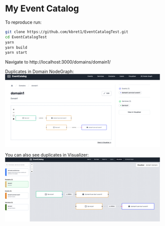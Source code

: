 # My Event Catalog

To reproduce run:

```bash
git clone https://github.com/kbret1/EventCatalogTest.git
cd EventCatalogTest
yarn
yarn build
yarn start
```

Navigate to http://localhost:3000/domains/domain1/

Duplicates in Domain NodeGraph:
![Duplicates](./img/duplicates.png)

You can also see duplicates in Visualizer:
![Duplicates Visualizer](./img/duplicatsinvis.png)
